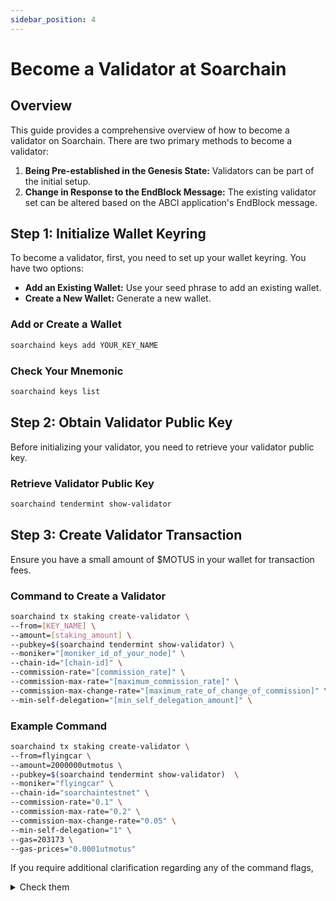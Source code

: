 ```yaml
---
sidebar_position: 4
---
```


# Become a Validator at Soarchain

## Overview

This guide provides a comprehensive overview of how to become a validator on Soarchain. There are two primary methods to become a validator:

1. **Being Pre-established in the Genesis State:** Validators can be part of the initial setup.
2. **Change in Response to the EndBlock Message:** The existing validator set can be altered based on the ABCI application's EndBlock message.

## Step 1: Initialize Wallet Keyring

To become a validator, first, you need to set up your wallet keyring. You have two options:

- **Add an Existing Wallet:** Use your seed phrase to add an existing wallet.
- **Create a New Wallet:** Generate a new wallet.

### Add or Create a Wallet

```bash
soarchaind keys add YOUR_KEY_NAME
```

### Check Your Mnemonic

```bash
soarchaind keys list
```

## Step 2: Obtain Validator Public Key

Before initializing your validator, you need to retrieve your validator public key.

### Retrieve Validator Public Key

```bash
soarchaind tendermint show-validator
```

## Step 3: Create Validator Transaction

Ensure you have a small amount of $MOTUS in your wallet for transaction fees.

### Command to Create a Validator

```bash
soarchaind tx staking create-validator \
--from=[KEY_NAME] \
--amount=[staking_amount] \
--pubkey=$(soarchaind tendermint show-validator) \
--moniker="[moniker_id_of_your_node]" \
--chain-id="[chain-id]" \
--commission-rate="[commission_rate]" \
--commission-max-rate="[maximum_commission_rate]" \
--commission-max-change-rate="[maximum_rate_of_change_of_commission]" \
--min-self-delegation="[min_self_delegation_amount]" \
```

### Example Command

```bash
soarchaind tx staking create-validator \
--from=flyingcar \
--amount=2000000utmotus \
--pubkey=$(soarchaind tendermint show-validator)  \
--moniker="flyingcar" \
--chain-id="soarchaintestnet" \
--commission-rate="0.1" \
--commission-max-rate="0.2" \
--commission-max-change-rate="0.05" \
--min-self-delegation="1" \
--gas=203173 \
--gas-prices="0.0001utmotus"

```
If you require additional clarification regarding any of the command flags,
<details>
  <summary>Check them</summary>
  <div>

> - the from flag is the KEY_NAME you created when initializing the key on your keyring
> - the amount flag is the amount you will place in your own validator in $MOTUS (in the example, 500000000motus is 500motus(basically delete 6 zero))
> -  the pubkey is the validator public key found earlier
> -  the moniker is a human readable name you choose for your validator
> -  the chain-id is whatever chain-id you are working with (in the soarchain testnet case it is soarchaintestnet)
> -  the commission-rate is the rate you will charge your delegates (in the example above, 10 percent)
> -  the commission-max-rate is the most you are allowed to charge your delegates (in the example above, 20 percent)
> -  the commission-max-change-rate is how much you can increase your commission rate in a 24 hour period (in the example above, 5 percent per day until   reaching the max rate)
> -  the min-self-delegation is the lowest amount of personal funds the validator is required to have in their own validator to stay bonded (in the example above, 500motus)
> - the gas-prices is the amount of gas used to send this create-validator transaction

  </div>
</details>